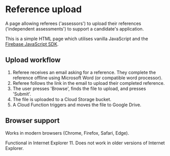 # Reference upload

A page allowing referees ('assessors') to upload their references ('independent assessments') to support a candidate's 
application.

This is a simple HTML page which utilises vanilla JavaScript and the 
[Firebase JavaScript SDK](https://firebase.google.com/docs/web/setup).

## Upload workflow

1. Referee receives an email asking for a reference. They complete the reference offline using Microsoft Word (or 
compatible word processor).
2. Referee follows the link in the email to upload their completed reference.
3. The user presses 'Browse', finds the file to upload, and presses 'Submit'.
4. The file is uploaded to a Cloud Storage bucket.
5. A Cloud Function triggers and moves the file to Google Drive.

## Browser support

Works in modern browsers (Chrome, Firefox, Safari, Edge).

Functional in Internet Explorer 11. Does not work in older versions of Internet Explorer.
